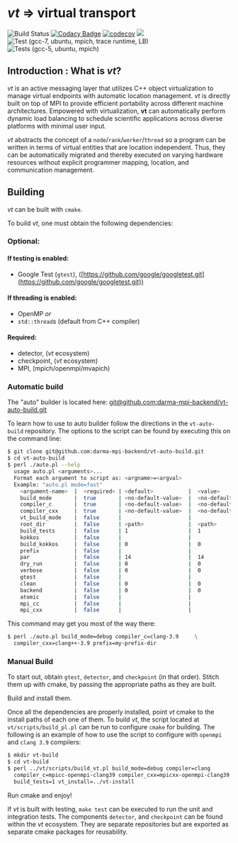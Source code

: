 # *vt* => virtual transport

![Build Status](https://travis-ci.com/DARMA-tasking/vt.svg?branch=develop)
[![Codacy Badge](https://api.codacy.com/project/badge/Grade/e21fba68df8947ecb9a9c51b5e159e56)](https://www.codacy.com/gh/DARMA-tasking/vt?utm_source=github.com&amp;utm_medium=referral&amp;utm_content=DARMA-tasking/vt&amp;utm_campaign=Badge_Grade)
[![codecov](https://codecov.io/gh/DARMA-tasking/vt/branch/develop/graph/badge.svg)](https://codecov.io/gh/DARMA-tasking/vt)
![](https://github.com/DARMA-tasking/vt/workflows/Docker%20Image%20CI/badge.svg)
![Test (gcc-7, ubuntu, mpich, trace runtime, LB)](https://github.com/DARMA-tasking/vt/workflows/PR%20tests%20(gcc-7,%20ubuntu,%20mpich,%20trace%20runtime,%20LB)/badge.svg)
![Tests (gcc-5, ubuntu, mpich)](https://github.com/DARMA-tasking/vt/workflows/PR%20tests%20(gcc-5,%20ubuntu,%20mpich)/badge.svg)

## Introduction : What is *vt*?

*vt* is an active messaging layer that utilizes C++ object virtualization to
manage virtual endpoints with automatic location management. *vt* is directly
built on top of MPI to provide efficient portability across different machine
architectures. Empowered with virtualization, **vt** can automatically perform
dynamic load balancing to schedule scientific applications across diverse
platforms with minimal user input.

*vt* abstracts the concept of a `node`/`rank`/`worker`/`thread` so a program can
be written in terms of virtual entities that are location independent. Thus,
they can be automatically migrated and thereby executed on varying hardware
resources without explicit programmer mapping, location, and communication
management.

## Building

*vt* can be built with `cmake`.

To build *vt*, one must obtain the following dependencies:

### Optional:

#### If testing is enabled:
- Google Test (`gtest`), ([https://github.com/google/googletest.git](https://github.com/google/googletest.git))

#### If threading is enabled:
  - OpenMP       _or_
  - `std::thread`s (default from C++ compiler)

#### Required:
  - detector,   (*vt* ecosystem)
  - checkpoint, (*vt* ecosystem)
  - MPI,        (mpich/openmpi/mvapich)

### Automatic build

The "auto" builder is located here: [git@github.com:darma-mpi-backend/vt-auto-build.git]()

To learn how to use to auto builder follow the directions in the `vt-auto-build`
repository. The options to the script can be found by executing this on the
command line:

```bash
$ git clone git@github.com:darma-mpi-backend/vt-auto-build.git
$ cd vt-auto-build
$ perl ./auto.pl --help
  usage auto.pl <arguments>...
  Format each argument to script as: <argname>=<argval>
  Example: "auto.pl mode=fast"
    <argument-name>  |  <required> | <default>           |  <value>
    build_mode       |  true       | <no-default-value>  |  <no-default-value>
    compiler_c       |  true       | <no-default-value>  |  <no-default-value>
    compiler_cxx     |  true       | <no-default-value>  |  <no-default-value>
    vt_build_mode    |  false      |                     |
    root_dir         |  false      | <path>              |  <path>
    build_tests      |  false      | 1                   |  1
    kokkos           |  false      |                     |
    build_kokkos     |  false      | 0                   |  0
    prefix           |  false      |                     |
    par              |  false      | 14                  |  14
    dry_run          |  false      | 0                   |  0
    verbose          |  false      | 0                   |  0
    gtest            |  false      |                     |
    clean            |  false      | 0                   |  0
    backend          |  false      | 0                   |  0
    atomic           |  false      |                     |
    mpi_cc           |  false      |                     |
    mpi_cxx          |  false      |                     |
```
This command may get you most of the way there:

```bash
$ perl ./auto.pl build_mode=debug compiler_c=clang-3.9     \
  compiler_cxx=clang++-3.9 prefix=my-prefix-dir
```
###  Manual Build

To start out, obtain `gtest`, `detector`, and `checkpoint` (in that
order). Stitch them up with cmake, by passing the appropriate paths as they are
built.

Build and install them.

Once all the dependencies are properly installed, point *vt* cmake to the
install paths of each one of them. To build *vt*, the script located at
`vt/scripts/build_pl.pl` can be run to configure `cmake` for building. The
following is an example of how to use the script to configure with `openmpi` and
`clang 3.9` compilers:

```bash
$ mkdir vt-build
$ cd vt-build
$ perl ../vt/scripts/build_vt.pl build_mode=debug compiler=clang               \
  compiler_c=mpicc-openmpi-clang39 compiler_cxx=mpicxx-openmpi-clang39         \
  build_tests=1 vt_install=../vt-install
```

Run cmake and enjoy!

If *vt* is built with testing, `make test` can be executed to run the unit and
integration tests. The components `detector`, and `checkpoint` can be found
within the *vt* ecosystem. They are separate repositories but are exported as
separate cmake packages for reusability.

